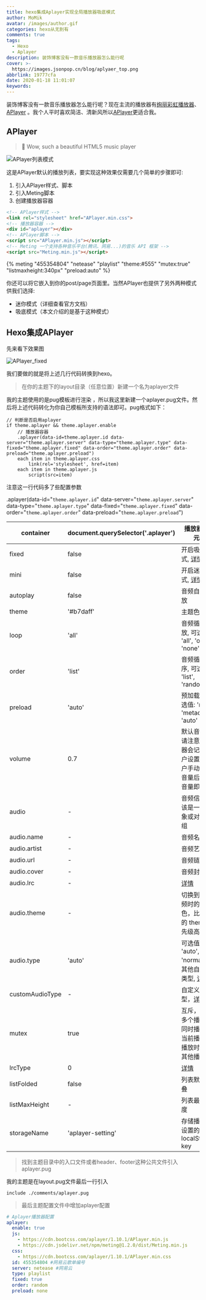 ```yaml
---
title: hexo集成Aplayer实现全局播放器吸底模式
author: MoMik
avatar: /images/author.gif
categories: hexo从无到有
comments: true
tags:
  - Hexo
  - Aplayer
description: 装饰博客没有一款音乐播放器怎么能行呢
cover: >-
  https://images.jsonpop.cn/blog/aplyaer_top.png
abbrlink: 19777cfa
date: 2020-01-18 11:01:07
keywords:
---
```


装饰博客没有一款音乐播放器怎么能行呢？现在主流的播放器有[绚丽彩虹播放器](https://badapple.top/)、[APlayer](https://aplayer.js.org/) 。我个人平时喜欢简洁、清新风所以[APlayer](https://aplayer.js.org/)更适合我。

## APlayer

> 🍭 Wow, such a beautiful HTML5 music player 

![APlayer列表模式](https://images.jsonpop.cn/blog/aplayer_list.png)

这是APlayer默认的播放列表，要实现这种效果仅需要几个简单的步骤即可:

1. 引入APlayer样式、脚本
2. 引入Meting脚本
3. 创建播放器容器

```html
<!-- APlayer样式 -->
<link rel="stylesheet" href="APlayer.min.css">
<!-- 播放器容器 -->
<div id="aplayer"></div>
<!-- APlayer脚本 -->
<script src="APlayer.min.js"></script>
<!-- Meting 一个支持各种音乐平台(腾讯、网易...)的音乐 API 框架 -->
<script src="Meting.min.js"></script>
```

{% meting "455354804" "netease" "playlist" "theme:#555" "mutex:true" "listmaxheight:340px"  "preload:auto" %}

你还可以将它嵌入到你的post/page页面里。当然APlayer也提供了另外两种模式供我们选择:

- 迷你模式（详细查看官方文档）
- 吸底模式（本文介绍的是基于这种模式）

## Hexo集成APlayer

先来看下效果图

![APlayer_fixed](https://images.jsonpop.cn/blog/aplayer_fixed1.gif)

我们要做的就是将上述几行代码转换到hexo。

> 在你的主题下的layout目录（任意位置）新建一个名为aplayer文件

我的主题使用的是pug模板进行渲染 ，所以我这里新建一个aplayer.pug文件。然后将上述代码转化为你自己模板所支持的语法即可。pug格式如下：

```pug
// 判断是否启用aplayer
if theme.aplayer && theme.aplayer.enable
	// 播放器容器
	.aplayer(data-id=theme.aplayer.id data-server="theme.aplayer.server" data-type="theme.aplayer.type" data-fixed="theme.aplayer.fixed" data-order="theme.aplayer.order" data-preload="theme.aplayer.preload")
	each item in theme.aplayer.css
		link(rel='stylesheet', href=item)
	each item in theme.aplayer.js
		script(src=item)
```

注意这一行代码多了些配置参数

.aplayer(data-id="`theme.aplayer.id`" data-server="`theme.aplayer.server`" data-type="`theme.aplayer.type`" data-fixed="`theme.aplayer.fixed`" data-order="`theme.aplayer.order`" data-preload="`theme.aplayer.preload`")

| container       | document.querySelector('.aplayer') | 播放器容器元素                                               |
| --------------- | ---------------------------------- | ------------------------------------------------------------ |
| fixed           | false                              | 开启吸底模式, [详情](https://aplayer.js.org/#/home?id=fixed-mode) |
| mini            | false                              | 开启迷你模式, [详情](https://aplayer.js.org/#/home?id=mini-mode) |
| autoplay        | false                              | 音频自动播放                                                 |
| theme           | '#b7daff'                          | 主题色                                                       |
| loop            | 'all'                              | 音频循环播放, 可选值: 'all', 'one', 'none'                   |
| order           | 'list'                             | 音频循环顺序, 可选值: 'list', 'random'                       |
| preload         | 'auto'                             | 预加载，可选值: 'none', 'metadata', 'auto'                   |
| volume          | 0.7                                | 默认音量，请注意播放器会记忆用户设置，用户手动设置音量后默认音量即失效 |
| audio           | -                                  | 音频信息, 应该是一个对象或对象数组                           |
| audio.name      | -                                  | 音频名称                                                     |
| audio.artist    | -                                  | 音频艺术家                                                   |
| audio.url       | -                                  | 音频链接                                                     |
| audio.cover     | -                                  | 音频封面                                                     |
| audio.lrc       | -                                  | [详情](https://aplayer.js.org/#/home?id=lrc)                 |
| audio.theme     | -                                  | 切换到此音频时的主题色，比上面的 theme 优先级高              |
| audio.type      | 'auto'                             | 可选值: 'auto', 'hls', 'normal' 或其他自定义类型, [详情](https://aplayer.js.org/#/home?id=mse-support) |
| customAudioType | -                                  | 自定义类型，[详情](https://aplayer.js.org/#/home?id=mse-support) |
| mutex           | true                               | 互斥，阻止多个播放器同时播放，当前播放器播放时暂停其他播放器 |
| lrcType         | 0                                  | [详情](https://aplayer.js.org/#/home?id=lrc)                 |
| listFolded      | false                              | 列表默认折叠                                                 |
| listMaxHeight   | -                                  | 列表最大高度                                                 |
| storageName     | 'aplayer-setting'                  | 存储播放器设置的 localStorage key                            |

> 找到主题目录中的入口文件或者header、footer这种公共文件引入aplayer.pug

我的主题是在layout.pug文件最后一行引入

```
include ./comments/aplayer.pug
```

> 最后主题配置文件中增加aplayer配置

```yaml
# Aplayer播放器配置
aplayer: 
  enable: true
  js: 
  	- https://cdn.bootcss.com/aplayer/1.10.1/APlayer.min.js
  	- https://cdn.jsdelivr.net/npm/meting@1.2.0/dist/Meting.min.js
  css: 
  	- https://cdn.bootcss.com/aplayer/1.10.1/APlayer.min.css
  id: 455354804 #网易云歌单编号
  server: netease #网易云
  type: playlist
  fixed: true
  order: random
  preload: none
```

